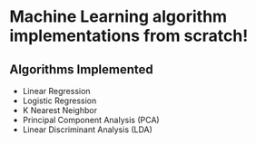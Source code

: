 # Machine Learning algorithm implementations from scratch!

## Algorithms Implemented
- Linear Regression
- Logistic Regression
- K Nearest Neighbor
- Principal Component Analysis (PCA)
- Linear Discriminant Analysis (LDA)

